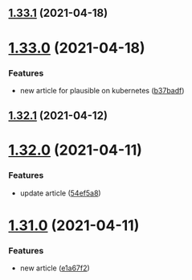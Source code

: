 ## [1.33.1](https://github.com/MihaiNueleanu/blog/compare/1.33.0...1.33.1) (2021-04-18)



# [1.33.0](https://github.com/MihaiNueleanu/blog/compare/1.32.1...1.33.0) (2021-04-18)


### Features

* new article for plausible on kubernetes ([b37badf](https://github.com/MihaiNueleanu/blog/commit/b37badf3ca1b058468878f3f1ccb641c109b359c))



## [1.32.1](https://github.com/MihaiNueleanu/blog/compare/1.32.0...1.32.1) (2021-04-12)



# [1.32.0](https://github.com/MihaiNueleanu/blog/compare/1.31.0...1.32.0) (2021-04-11)


### Features

* update article ([54ef5a8](https://github.com/MihaiNueleanu/blog/commit/54ef5a8ae33eab49e0f65c395afed1199596e079))



# [1.31.0](https://github.com/MihaiNueleanu/blog/compare/1.30.0...1.31.0) (2021-04-11)


### Features

* new article ([e1a67f2](https://github.com/MihaiNueleanu/blog/commit/e1a67f293cdab2e08ed4b73a4602b52ee88af1ac))



